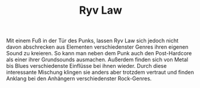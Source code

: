 ﻿---
layout: band
title: Ryv Law
website: http://www.ryvlaw.com
style: Punk / Post-Hardcore
logo: bandlogo.png
picture: bandfoto.jpg
year: 2017
day: friday
stagetime: Freitag, 07. Juli 2017, 20:00 Uhr
vimeo:
youtube: https://www.youtube.com/watch?v=5mjAdvGrt7I&feature=youtu.be&t=20s
spotify: 
soudcloud: 
bandcamp: 
flickr: 
---
Mit einem Fuß in der Tür des Punks, lassen Ryv Law sich jedoch nicht
davon abschrecken aus Elementen verschiedenster Genres ihren
eigenen Sound zu kreieren. So kann man neben dem Punk auch den
Post-Hardcore als einer ihrer Grundsounds ausmachen. Außerdem
finden sich von Metal bis Blues verschiedenste Einflüsse bei ihnen
wieder. Durch diese interessante Mischung klingen sie anders aber trotzdem
vertraut und finden Anklang bei den Anhängern verschiedenster
Rock-Genres.
